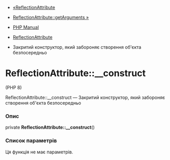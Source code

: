 - [«ReflectionAttribute](class.reflectionattribute.md)
- [ReflectionAttribute::getArguments
»](reflectionattribute.getarguments.md)

- [PHP Manual](index.md)
- [ReflectionAttribute](class.reflectionattribute.md)
- Закритий конструктор, який забороняє створення об'єкта безпосередньо

# ReflectionAttribute::\_\_construct

(PHP 8)

ReflectionAttribute::\_\_construct — Закритий конструктор, який забороняє
створення об'єкта безпосередньо

### Опис

private **ReflectionAttribute::\_\_construct**()

### Список параметрів

Ця функція не має параметрів.
